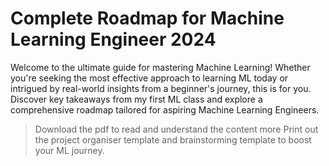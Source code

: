 # Complete Roadmap for Machine Learning Engineer 2024


Welcome to the ultimate guide for mastering Machine Learning! Whether you're seeking the most effective approach to learning ML today or intrigued by real-world insights from a beginner's journey, this is for you. Discover key takeaways from my first ML class and explore a comprehensive roadmap tailored for aspiring Machine Learning Engineers.

> Download the pdf to read and understand the content more
> Print out the project organiser template and brainstorming template to boost your ML journey.
